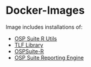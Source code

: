 # Docker-Images
Image includes installations of:
* [OSP Suite R Utils](https://github.com/Open-Systems-Pharmacology/OSPSuite.RUtils)
* [TLF Library](https://www.open-systems-pharmacology.org/TLF-Library/)
* [OSPSuite-R](https://www.open-systems-pharmacology.org/OSPSuite-R/)
* [OSP Suite Reporting Engine](https://www.open-systems-pharmacology.org/OSPSuite.ReportingEngine/)



